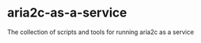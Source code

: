 aria2c-as-a-service
===================

The collection of scripts and tools for running aria2c as a service
